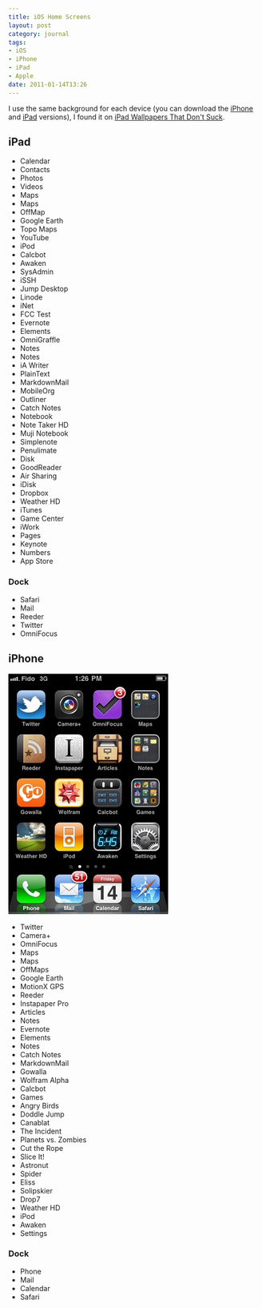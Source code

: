 ```yaml
---
title: iOS Home Screens
layout: post
category: journal
tags:
- iOS
- iPhone
- iPad
- Apple
date: 2011-01-14T13:26
---
```


I use the same background for each device (you can download the [iPhone](/media/uploads/journal/2011-01-14-ios-homescreens/iphone_wallpaper.jpg) and [iPad](/media/uploads/journal/2011-01-14-ios-homescreens/ipad_wallpaper.jpg) versions), I found it on [iPad Wallpapers That Don't Suck](http://ipadwallpapersthatdontsuck.tumblr.com/post/654493975).

## iPad

* Calendar
* Contacts
* Photos
* Videos
* Maps
 * Maps
 * OffMap
 * Google Earth
 * Topo Maps
* YouTube
* iPod
* Calcbot
* Awaken
* SysAdmin
 * iSSH
 * Jump Desktop
 * Linode
 * iNet
 * FCC Test
* Evernote
* Elements
* OmniGraffle
* Notes
 * Notes
 * iA Writer
 * PlainText
 * MarkdownMail
 * MobileOrg
 * Outliner
 * Catch Notes
 * Notebook
 * Note Taker HD
 * Muji Notebook
 * Simplenote
 * Penulimate
* Disk
 * GoodReader
 * Air Sharing
 * iDisk
 * Dropbox
* Weather HD
* iTunes
* Game Center
* iWork
 * Pages
 * Keynote
 * Numbers
* App Store

### Dock

* Safari
* Mail
* Reeder
* Twitter
* OmniFocus

## iPhone

<div class="side illustration">
	<img src="/media/uploads/journal/2011-01-14-ios-homescreens/iphone.jpg" alt="Official Session 6 Lost Poster" title="The Final Season of LOST">
</div>

* Twitter
* Camera+
* OmniFocus
* Maps
 * Maps
 * OffMaps
 * Google Earth
 * MotionX GPS
* Reeder
* Instapaper Pro
* Articles
* Notes
 * Evernote
 * Elements
 * Notes
 * Catch Notes
 * MarkdownMail
* Gowalla
* Wolfram Alpha
* Calcbot
* Games
 * Angry Birds
 * Doddle Jump
 * Canablat
 * The Incident
 * Planets vs. Zombies
 * Cut the Rope
 * Slice It!
 * Astronut
 * Spider
 * Eliss
 * Solipskier
 * Drop7
* Weather HD
* iPod
* Awaken
* Settings

### Dock

* Phone
* Mail
* Calendar
* Safari